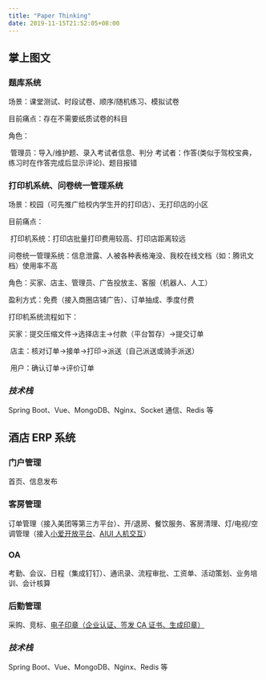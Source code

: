 ```yaml
---
title: "Paper Thinking"
date: 2019-11-15T21:52:05+08:00
---
```


## 掌上图文

### 题库系统

场景：课堂测试、时段试卷、顺序/随机练习、模拟试卷

目前痛点：存在不需要纸质试卷的科目

角色：

​	管理员：导入/维护题、录入考试者信息、判分
​	考试者：作答(类似于驾校宝典，练习时在作答完成后显示评论)、题目报错

### 打印机系统、问卷统一管理系统

场景：校园（可先推广给校内学生开的打印店）、无打印店的小区

目前痛点：

​	打印机系统：打印店批量打印费用较高、打印店距离较远

​	问卷统一管理系统：信息泄露、人被各种表格淹没、我校在线文档（如：腾讯文档）使用率不高

角色：买家、店主、管理员、广告投放主、客服（机器人、人工）

盈利方式：免费（接入商圈店铺广告）、订单抽成、季度付费

打印机系统流程如下：

​	买家：提交压缩文件->选择店主->付款（平台暂存）->提交订单

​	店主：核对订单->接单->打印->派送（自己派送或骑手派送）

​	用户：确认订单->评价订单

### *技术栈*

Spring Boot、Vue、MongoDB、Nginx、Socket 通信、Redis 等

## 酒店 ERP 系统

### 门户管理

首页、信息发布

### 客房管理

订单管理（接入美团等第三方平台）、开/退房、餐饮服务、客房清理、灯/电视/空调管理（接入[小爱开放平台](https://xiaoai.mi.com/)、[AIUI 人机交互](https://aiui.iflyos.cn/index-aiui)）

### OA

考勤、会议、日程（集成钉钉）、通讯录、流程审批、工资单、活动策划、业务培训、会计核算

### 后勤管理

采购、竞标、[电子印章（企业认证、签发 CA 证书、生成印章）](https://www.weaver.com.cn/new/market/2018/electronization/index.html?model=w2)

### *技术栈*

Spring Boot、Vue、MongoDB、Nginx、Redis 等
